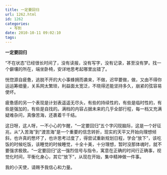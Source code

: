 ```yaml
---
title: 一定要回归
url: 1262.html
id: 1262
categories:
  - 写到
date: 2010-10-11 09:02:10
tags:
---
```


**一定要回归**

  
“不在状态”已经很长时间了，没有读报，没有写字，没有记录，甚至没有梦。找一个僻壤的所在，端坐卧椅，安详地思考起哪里出错了。  
  
恍惚源自疲惫，逃脱不开的大小事蜂拥而袭来，不做，迟早要做，做，又由不得你运运筹细量，关系网太繁琐，利益面太宽泛，不晓得还能坚持多久，崩紧的弦容易使坏。  
  
疲惫感的另一个表现是计划表遥遥无尽头，有些的持续性的，有些是临时性的，有些是强加的，有些是自找的。满档的内容占据未来的几乎全部行程，每一档又充满疑难杂问，真像苦海，还裹着千千结。  
  
这日呀，这人呀，一不小心的乍醒，“一定要回归”五个字闪现脑际，这是一个好征兆，从“入苦海”到“渡苦海”是一个重要的信念转折，现实的天平又开始向理想倾斜，也许真的憋坏了，也许思考过度了，得尝试重新规划日程，学会“放下”，该吃饭的时候吃饭，该睡觉的时候睡觉，十全十美，十分理想，暂时没那体魂时，就不要强求极致。“一定要回归”这一强烈信号与指令，寓意在正确的时间行正确事，视觉化时间，平衡化身心，其它“放下”，从现在开始，集中精神做一件事。  
  
我的小天使，请赐予我信心和力量。